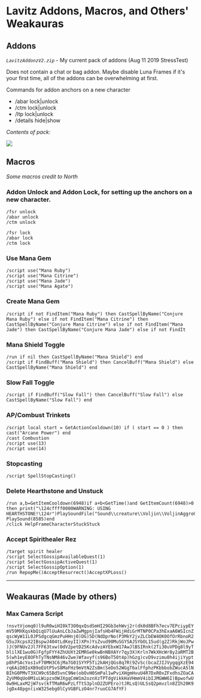 # Lavitz Addons, Macros, and Others' Weakauras

## Addons

*`LavitzAddonzV2.zip`* - My current pack of addons (Aug 11 2019 StressTest)

Does not contain a chat or bag addon. Maybe disable Luna Frames if it's your first time, all of the addons can be overwhelming at first.

Commands for addon anchors on a new character

- /abar lock|unlock
- /ctm lock|unlock
- /ltp lock|unlock
- /details hide|show

*Contents of pack:*

![](../_/LavitzAddonzV1Contents.png)

## Macros

*Some macros credit to North*

### Addon Unlock and Addon Lock, for setting up the anchors on a new character.

```
/fsr unlock
/abar unlock
/ctm unlock
```

```
/fsr lock
/abar lock
/ctm lock
```

### Use Mana Gem

```
/script use("Mana Ruby")
/script use("Mana Citrine")
/script use("Mana Jade")
/script use("Mana Agate")
```

### Create Mana Gem
```
/script if not FindItem("Mana Ruby") then CastSpellByName("Conjure Mana Ruby") else if not FindItem("Mana Citrine") then CastSpellByName("Conjure Mana Citrine") else if not FindItem("Mana Jade") then CastSpellByName("Conjure Mana Jade") else if not FindIt
```

### Mana Shield Toggle

```
/run if nil then CastSpellByName("Mana Shield") end
/script if FindBuff("Mana Shield") then CancelBuff("Mana Shield") else CastSpellByName("Mana Shield") end
```

### Slow Fall Toggle

` /script if FindBuff("Slow Fall") then CancelBuff("Slow Fall") else CastSpellByName("Slow Fall") end `

### AP/Combust Trinkets

```
/script local start = GetActionCooldown(10) if ( start == 0 ) then cast("Arcane Power") end
/cast Combustion
/script use(13)
/script use(14)
```

### Stopcasting

`/script SpellStopCasting()`

### Delete Hearthstone and Unstuck

```
/run a,b=GetItemCooldown(6948)if a+b<GetTime()and GetItemCount(6948)>0 then print("\124cffff0000WARNING: USING HEARTHSTONE!\124r")PlaySoundFile("Sound\\creature\\Voljin\\VoljinAggro01.ogg")else PlaySound(8585)end
/click HelpFrameCharacterStuckStuck
```

### Accept Spirithealer Rez

```
/target spirit healer
/script SelectGossipAvailableQuest(1)
/script SelectGossipActiveQuest(1)
/script SelectGossipOption(1)
/run RepopMe()AcceptResurrect()AcceptXPLoss()
```

---

## Weakauras (Made by others)

### Max Camera Script

`!nsvtVjomq0)l9uR0wiHI0kT3O0qxQsdSmHI29Gb3ehWvj2r(dk0d8BFh7ecv7EPciypEYmV59MXKqskbQiqU7lUuAnLCbJaZwMgpnjIafsHb4FWijHdiGrMTNP0CPa3hExaA6WSIcnZqscWyW11L0JPSdgcqGmzPuHHnj0)DG)5D(NdDprNo(P3MkY2jvZLCbEW4OK0OfOrRbnoR2G5uJXcpsX2IBspwJ404tLdKeyII)XPn)YsZvud90MuSGYSAJSYbOL15ud(g2Z)RkjWoJPw)J(9FNUv2Jl7FF63txw(0dV2petD25KcAdvzAYEbxW17AwJlBSIRnk(2Ti30uVPDg8l9yTblilXE1wu0G)FgfpFYY4ZhUUXt2EMRGe0kwBnNBXAYr7qy3X)Krln7WkXHcWr8y2aRMT2B5(wh1eyE8OFhTyTNsNM846vZwe)Wfavyf(s96BoT50t4p)hGzg)cvD9vzimu0h4ijiYyptp8hPSAcYos1vF70MH3C6jMa7G01SYYP5Ti2kAHjQGs8q7R(9ZvSc(bcaZJIJVygqgXzE94rq6AiD0IoXB9oEUtP5vS8MaFHz9mVtN2ZsBm(SeDo52WGgT6alFfphzPKbbbobZWucA5lNBIhG0PMvT3XCH9c65Bd5vnC9Ne(obOvH0SmPal1wPviXHgmHvuU4R7DxR0xZFxdhsZOaCAZyVM0qUo0M1uLWipzxOWJXgqCmW1m2oznXzTPTdgVikkHaVHmmV4ibIJMGWW6I)BpwofwU0w9HLaxM2jW7sv(kfTMaR6wPzLfTtS3plnD2ZUPEro)tJRLsQ)ULSsQ2pmvzln8ZIh20K9)gDx48pgn(ixW325ebg0lCyVGBFLzO4nr7ruoCG7AfYF)`

